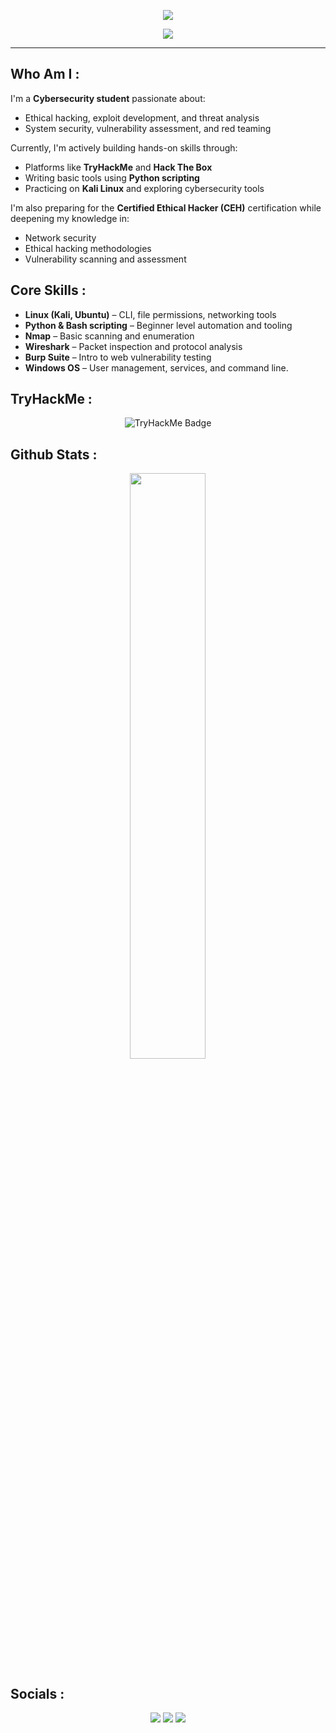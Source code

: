 <!-- Banner -->
<p align="center">
<img src="https://capsule-render.vercel.app/api?type=waving&color=0:0f0c29,50:302b63,100:24243e&height=200&section=header&text=🛡️%20Sarthak%20Mishra%20🛡&fontColor=ffffff&fontSize=40&animation=fadeIn">

<p align="center">
<img src="https://readme-typing-svg.herokuapp.com?font=Fira+Code&duration=3000&pause=1000&center=true&width=435&lines=Cybersecurity;Ethical+Hacking;TryHackMe+%7C+Python+%7C+Linux+;Seeking+Cybersecurity+Opportunities">
</p>

---

## Who Am I :

I'm a **Cybersecurity student** passionate about:

- Ethical hacking, exploit development, and threat analysis  
- System security, vulnerability assessment, and red teaming  

Currently, I'm actively building hands-on skills through:

- Platforms like **TryHackMe** and **Hack The Box**  
- Writing basic tools using **Python scripting**  
- Practicing on **Kali Linux** and exploring cybersecurity tools  

I'm also preparing for the **Certified Ethical Hacker (CEH)** certification while deepening my knowledge in:

- Network security  
- Ethical hacking methodologies  
- Vulnerability scanning and assessment

## Core Skills :
- **Linux (Kali, Ubuntu)** – CLI, file permissions, networking tools  
- **Python & Bash scripting** – Beginner level automation and tooling  
- **Nmap** – Basic scanning and enumeration  
- **Wireshark** – Packet inspection and protocol analysis  
- **Burp Suite** – Intro to web vulnerability testing  
- **Windows OS** – User management, services, and command line.

## TryHackMe :

<p align="center">
  <img src="https://tryhackme-badges.s3.amazonaws.com/Shaivarth.png?timestamp=20250817012644" alt="TryHackMe Badge" />
</p>

## Github Stats :
<p align="center"> <img src="https://github-readme-stats.vercel.app/api?username=Shaivarth&show_icons=true&theme=radical" width="49%" /> </p>

## Socials :
<p align="center"> <a href="https://www.linkedin.com/in/shaivarth/"><img src="https://img.shields.io/badge/LinkedIn-%230077B5.svg?style=for-the-badge&logo=linkedin&logoColor=white" /></a> <a href="mailto:sarthakatwork08@gmail.com"><img src="https://img.shields.io/badge/Gmail-D14836?style=for-the-badge&logo=gmail&logoColor=white" /></a> <a href="https://tryhackme.com/p/Shaivarth"><img src="https://img.shields.io/badge/TryHackMe-red?style=for-the-badge&logo=tryhackme&logoColor=white" /></a> </p>
